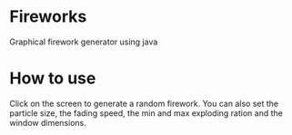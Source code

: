 # Fireworks
Graphical firework generator using java

# How to use
Click on the screen to generate a random firework. 
You can also set the particle size, the fading speed, the min and max exploding ration and the window dimensions.
